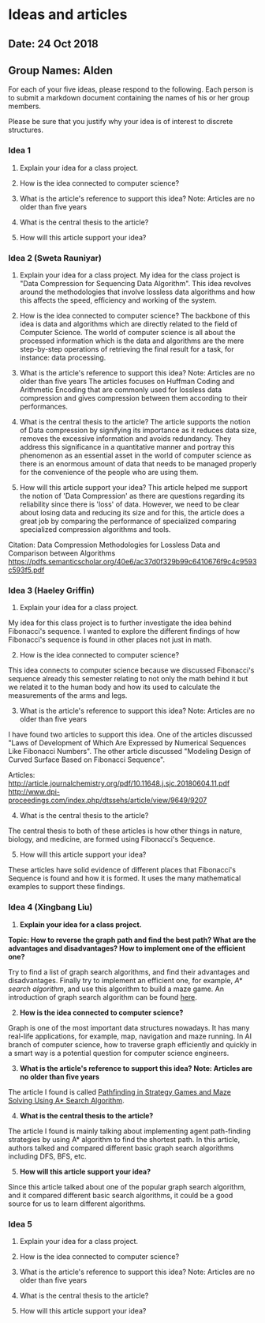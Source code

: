 # Ideas and articles


## Date: 24 Oct 2018
## Group Names: Alden




For each of your five ideas, please respond to the following. Each person is to submit a markdown document containing the names of his or her group members.

Please be sure that you justify why your idea is of interest to discrete structures.



### Idea 1
1) Explain your idea for a class project.

2) How is the idea connected to computer science?

3) What is the article's reference to support this idea? Note: Articles are no older than five years

4) What is the central thesis to the article?

5) How will this article support your idea?


### Idea 2 (Sweta Rauniyar)
1) Explain your idea for a class project.
My idea for the class project is "Data Compression for Sequencing Data Algorithm". This idea revolves around the methodologies that involve lossless data algorithms and how this affects the speed, efficiency and working of the system.

2) How is the idea connected to computer science?
The backbone of this idea is data and algorithms which are directly related to the field of Computer Science. The world of computer science is all about the processed information which is the data and algorithms are the mere step-by-step operations of retrieving the final result for a task, for instance: data processing.

3) What is the article's reference to support this idea? Note: Articles are no older than five years
The articles focuses on Huffman Coding and Arithmetic Encoding that are commonly used for lossless data compression and gives compression between them according to their performances.

4) What is the central thesis to the article?
The article supports the notion of Data compression by signifying its importance as it reduces data size, removes the excessive information and avoids redundancy. They address this significance in a quantitative manner and portray this phenomenon as an essential asset in the world of computer science as there is an enormous amount of data that needs to be managed properly for the convenience of the people who are using them.

5) How will this article support your idea?
This article helped me support the notion of 'Data Compression' as there are questions regarding its reliability since there is 'loss' of data. However, we need to be clear about losing data and reducing its size and for this, the article does a great job by comparing the performance of specialized comparing specialized compression algorithms and tools.

Citation:
Data Compression Methodologies for Lossless Data and Comparison between Algorithms
https://pdfs.semanticscholar.org/40e6/ac37d0f329b99c6410676f9c4c9593c593f5.pdf


### Idea 3 (Haeley Griffin)
1) Explain your idea for a class project.

My idea for this class project is to further investigate the idea behind Fibonacci's sequence. I wanted to explore the different findings of how Fibonacci's sequence is found in other places not just in math.  

2) How is the idea connected to computer science?

This idea connects to computer science because we discussed Fibonacci's sequence already this semester relating to not only the math behind it but we related it to the human body and how its used to calculate the measurements of the arms and legs.

3) What is the article's reference to support this idea? Note: Articles are no older than five years

I have found two articles to support this idea. One of the articles discussed "Laws of Development of Which Are Expressed by Numerical Sequences Like Fibonacci Numbers". The other article discussed "Modeling Design of Curved Surface Based on Fibonacci Sequence".

Articles:
http://article.journalchemistry.org/pdf/10.11648.j.sjc.20180604.11.pdf
http://www.dpi-proceedings.com/index.php/dtssehs/article/view/9649/9207

4) What is the central thesis to the article?

The central thesis to both of these articles is how other things in nature, biology, and medicine, are formed using Fibonacci's Sequence.


5) How will this article support your idea?

These articles have solid evidence of different places that Fibonacci's Sequence is found and how it is formed. It uses the many mathematical examples to support these findings.

### Idea 4 (Xingbang Liu)
1. **Explain your idea for a class project.**

**Topic: How to reverse the graph path and find the best path? What are the advantages and disadvantages? How to implement one of the efficient one?**

Try to find a list of graph search algorithms, and find their advantages and disadvantages. Finally try to implement an efficient one, for example, _A* search algorithm_, and use this algorithm to build a maze game. An introduction of graph search algorithm can be found [here](https://cs.stanford.edu/people/abisee/gs.pdf).

2. **How is the idea connected to computer science?**

Graph is one of the most important data structures nowadays. It has many real-life applications, for example, map, navigation and maze running. In AI branch of computer science, how to traverse graph efficiently and quickly in a smart way is a potential question for computer science engineers.

3. **What is the article's reference to support this idea? Note: Articles are no older than five years**

The article I found is called [Pathfinding in Strategy Games and Maze Solving Using A* Search Algorithm](https://www.scirp.org/journal/PaperInformation.aspx?paperID=70460).

4. **What is the central thesis to the article?**

The article I found is mainly talking about implementing agent path-finding strategies by using A* algorithm to find the shortest path. In this article, authors talked and compared different basic graph search algorithms including DFS, BFS, etc.

5. **How will this article support your idea?**

Since this article talked about one of the popular graph search algorithm, and it compared different basic search algorithms, it could be a good source for us to learn different algorithms.

### Idea 5
1) Explain your idea for a class project.

2) How is the idea connected to computer science?

3) What is the article's reference to support this idea? Note: Articles are no older than five years

4) What is the central thesis to the article?

5) How will this article support your idea?
